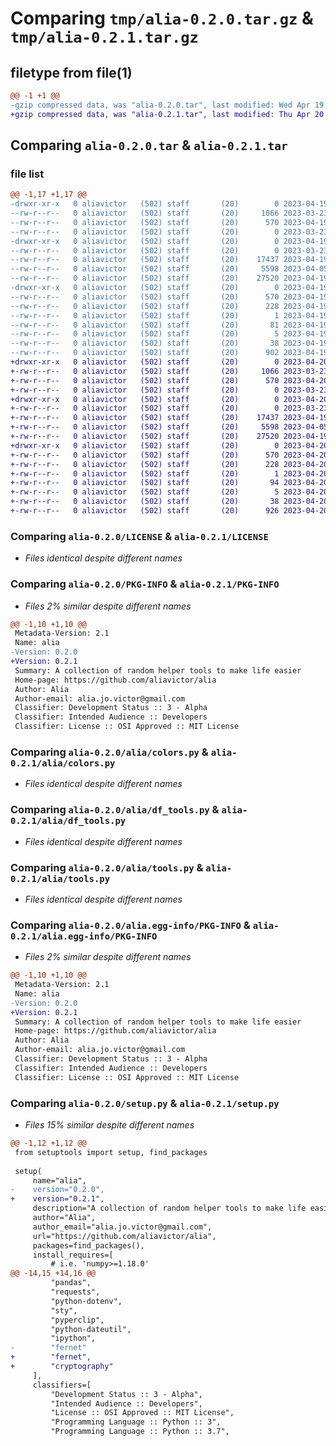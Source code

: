 # Comparing `tmp/alia-0.2.0.tar.gz` & `tmp/alia-0.2.1.tar.gz`

## filetype from file(1)

```diff
@@ -1 +1 @@
-gzip compressed data, was "alia-0.2.0.tar", last modified: Wed Apr 19 20:15:41 2023, max compression
+gzip compressed data, was "alia-0.2.1.tar", last modified: Thu Apr 20 19:42:17 2023, max compression
```

## Comparing `alia-0.2.0.tar` & `alia-0.2.1.tar`

### file list

```diff
@@ -1,17 +1,17 @@
-drwxr-xr-x   0 aliavictor   (502) staff       (20)        0 2023-04-19 20:15:41.703047 alia-0.2.0/
--rw-r--r--   0 aliavictor   (502) staff       (20)     1066 2023-03-23 20:16:29.000000 alia-0.2.0/LICENSE
--rw-r--r--   0 aliavictor   (502) staff       (20)      570 2023-04-19 20:15:41.702651 alia-0.2.0/PKG-INFO
--rw-r--r--   0 aliavictor   (502) staff       (20)        0 2023-03-23 19:00:09.000000 alia-0.2.0/README.md
-drwxr-xr-x   0 aliavictor   (502) staff       (20)        0 2023-04-19 20:15:41.700223 alia-0.2.0/alia/
--rw-r--r--   0 aliavictor   (502) staff       (20)        0 2023-03-23 18:58:43.000000 alia-0.2.0/alia/__init__.py
--rw-r--r--   0 aliavictor   (502) staff       (20)    17437 2023-04-19 20:09:36.000000 alia-0.2.0/alia/colors.py
--rw-r--r--   0 aliavictor   (502) staff       (20)     5598 2023-04-05 19:22:12.000000 alia-0.2.0/alia/df_tools.py
--rw-r--r--   0 aliavictor   (502) staff       (20)    27520 2023-04-19 20:13:35.000000 alia-0.2.0/alia/tools.py
-drwxr-xr-x   0 aliavictor   (502) staff       (20)        0 2023-04-19 20:15:41.702275 alia-0.2.0/alia.egg-info/
--rw-r--r--   0 aliavictor   (502) staff       (20)      570 2023-04-19 20:15:41.000000 alia-0.2.0/alia.egg-info/PKG-INFO
--rw-r--r--   0 aliavictor   (502) staff       (20)      228 2023-04-19 20:15:41.000000 alia-0.2.0/alia.egg-info/SOURCES.txt
--rw-r--r--   0 aliavictor   (502) staff       (20)        1 2023-04-19 20:15:41.000000 alia-0.2.0/alia.egg-info/dependency_links.txt
--rw-r--r--   0 aliavictor   (502) staff       (20)       81 2023-04-19 20:15:41.000000 alia-0.2.0/alia.egg-info/requires.txt
--rw-r--r--   0 aliavictor   (502) staff       (20)        5 2023-04-19 20:15:41.000000 alia-0.2.0/alia.egg-info/top_level.txt
--rw-r--r--   0 aliavictor   (502) staff       (20)       38 2023-04-19 20:15:41.703170 alia-0.2.0/setup.cfg
--rw-r--r--   0 aliavictor   (502) staff       (20)      902 2023-04-19 20:12:22.000000 alia-0.2.0/setup.py
+drwxr-xr-x   0 aliavictor   (502) staff       (20)        0 2023-04-20 19:42:17.218699 alia-0.2.1/
+-rw-r--r--   0 aliavictor   (502) staff       (20)     1066 2023-03-23 20:16:29.000000 alia-0.2.1/LICENSE
+-rw-r--r--   0 aliavictor   (502) staff       (20)      570 2023-04-20 19:42:17.218332 alia-0.2.1/PKG-INFO
+-rw-r--r--   0 aliavictor   (502) staff       (20)        0 2023-03-23 19:00:09.000000 alia-0.2.1/README.md
+drwxr-xr-x   0 aliavictor   (502) staff       (20)        0 2023-04-20 19:42:17.214609 alia-0.2.1/alia/
+-rw-r--r--   0 aliavictor   (502) staff       (20)        0 2023-03-23 18:58:43.000000 alia-0.2.1/alia/__init__.py
+-rw-r--r--   0 aliavictor   (502) staff       (20)    17437 2023-04-19 20:09:36.000000 alia-0.2.1/alia/colors.py
+-rw-r--r--   0 aliavictor   (502) staff       (20)     5598 2023-04-05 19:22:12.000000 alia-0.2.1/alia/df_tools.py
+-rw-r--r--   0 aliavictor   (502) staff       (20)    27520 2023-04-19 20:13:35.000000 alia-0.2.1/alia/tools.py
+drwxr-xr-x   0 aliavictor   (502) staff       (20)        0 2023-04-20 19:42:17.217693 alia-0.2.1/alia.egg-info/
+-rw-r--r--   0 aliavictor   (502) staff       (20)      570 2023-04-20 19:42:17.000000 alia-0.2.1/alia.egg-info/PKG-INFO
+-rw-r--r--   0 aliavictor   (502) staff       (20)      228 2023-04-20 19:42:17.000000 alia-0.2.1/alia.egg-info/SOURCES.txt
+-rw-r--r--   0 aliavictor   (502) staff       (20)        1 2023-04-20 19:42:17.000000 alia-0.2.1/alia.egg-info/dependency_links.txt
+-rw-r--r--   0 aliavictor   (502) staff       (20)       94 2023-04-20 19:42:17.000000 alia-0.2.1/alia.egg-info/requires.txt
+-rw-r--r--   0 aliavictor   (502) staff       (20)        5 2023-04-20 19:42:17.000000 alia-0.2.1/alia.egg-info/top_level.txt
+-rw-r--r--   0 aliavictor   (502) staff       (20)       38 2023-04-20 19:42:17.218804 alia-0.2.1/setup.cfg
+-rw-r--r--   0 aliavictor   (502) staff       (20)      926 2023-04-20 19:40:04.000000 alia-0.2.1/setup.py
```

### Comparing `alia-0.2.0/LICENSE` & `alia-0.2.1/LICENSE`

 * *Files identical despite different names*

### Comparing `alia-0.2.0/PKG-INFO` & `alia-0.2.1/PKG-INFO`

 * *Files 2% similar despite different names*

```diff
@@ -1,10 +1,10 @@
 Metadata-Version: 2.1
 Name: alia
-Version: 0.2.0
+Version: 0.2.1
 Summary: A collection of random helper tools to make life easier
 Home-page: https://github.com/aliavictor/alia
 Author: Alia
 Author-email: alia.jo.victor@gmail.com
 Classifier: Development Status :: 3 - Alpha
 Classifier: Intended Audience :: Developers
 Classifier: License :: OSI Approved :: MIT License
```

### Comparing `alia-0.2.0/alia/colors.py` & `alia-0.2.1/alia/colors.py`

 * *Files identical despite different names*

### Comparing `alia-0.2.0/alia/df_tools.py` & `alia-0.2.1/alia/df_tools.py`

 * *Files identical despite different names*

### Comparing `alia-0.2.0/alia/tools.py` & `alia-0.2.1/alia/tools.py`

 * *Files identical despite different names*

### Comparing `alia-0.2.0/alia.egg-info/PKG-INFO` & `alia-0.2.1/alia.egg-info/PKG-INFO`

 * *Files 2% similar despite different names*

```diff
@@ -1,10 +1,10 @@
 Metadata-Version: 2.1
 Name: alia
-Version: 0.2.0
+Version: 0.2.1
 Summary: A collection of random helper tools to make life easier
 Home-page: https://github.com/aliavictor/alia
 Author: Alia
 Author-email: alia.jo.victor@gmail.com
 Classifier: Development Status :: 3 - Alpha
 Classifier: Intended Audience :: Developers
 Classifier: License :: OSI Approved :: MIT License
```

### Comparing `alia-0.2.0/setup.py` & `alia-0.2.1/setup.py`

 * *Files 15% similar despite different names*

```diff
@@ -1,12 +1,12 @@
 from setuptools import setup, find_packages
 
 setup(
     name="alia",
-    version="0.2.0",
+    version="0.2.1",
     description="A collection of random helper tools to make life easier",
     author="Alia",
     author_email="alia.jo.victor@gmail.com",
     url="https://github.com/aliavictor/alia",
     packages=find_packages(),
     install_requires=[
         # i.e. 'numpy>=1.18.0'
@@ -14,15 +14,16 @@
         "pandas",
         "requests",
         "python-dotenv",
         "sty",
         "pyperclip",
         "python-dateutil",
         "ipython",
-        "fernet"
+        "fernet",
+        "cryptography"
     ],
     classifiers=[
         "Development Status :: 3 - Alpha",
         "Intended Audience :: Developers",
         "License :: OSI Approved :: MIT License",
         "Programming Language :: Python :: 3",
         "Programming Language :: Python :: 3.7",
```


